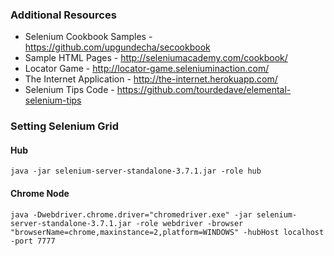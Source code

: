 ### Additional Resources

* Selenium Cookbook Samples - https://github.com/upgundecha/secookbook
* Sample HTML Pages - http://seleniumacademy.com/cookbook/
* Locator Game - http://locator-game.seleniuminaction.com/
* The Internet Application - http://the-internet.herokuapp.com/
* Selenium Tips Code - https://github.com/tourdedave/elemental-selenium-tips

### Setting Selenium Grid

#### Hub

```
java -jar selenium-server-standalone-3.7.1.jar -role hub
```

#### Chrome Node

```
java -Dwebdriver.chrome.driver="chromedriver.exe" -jar selenium-server-standalone-3.7.1.jar -role webdriver -browser "browserName=chrome,maxinstance=2,platform=WINDOWS" -hubHost localhost -port 7777

```
